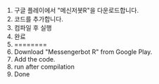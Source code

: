 1. 구글 플레이에서 "메신저봇R"을 다운로드합니다.
2. 코드를 추가합니다.
3. 컴파일 후 실행
4. 완료
5. ========
1. Download "Messengerbot R" from Google Play.
2. Add the code.
3. run after compilation
4. Done
